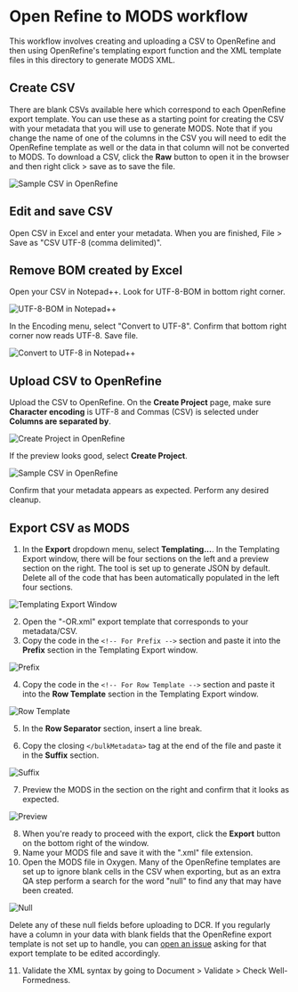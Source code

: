 # Open Refine to MODS workflow
This workflow involves creating and uploading a CSV to OpenRefine and then using OpenRefine's templating export function and the XML template files in this directory to generate MODS XML.
## Create CSV
There are blank CSVs available here which correspond to each OpenRefine export template. You can use these as a starting point for creating the CSV with your metadata that you will use to generate MODS. Note that if you change the name of one of the columns in the CSV you will need to edit the OpenRefine template as well or the data in that column will not be converted to MODS. To download a CSV, click the **Raw** button to open it in the browser and then right click > save as to save the file. 

![Sample CSV in OpenRefine](screenshots/blankCSV.PNG)

## Edit and save CSV
Open CSV in Excel and enter your metadata. When you are finished, File > Save as "CSV UTF-8 (comma delimited)".

## Remove BOM created by Excel
Open your CSV in Notepad++. Look for UTF-8-BOM in bottom right corner.

![UTF-8-BOM in Notepad++](screenshots/nppBOM.PNG)

In the Encoding menu, select "Convert to UTF-8". Confirm that bottom right corner now reads UTF-8. Save file.

![Convert to UTF-8 in Notepad++](screenshots/npp-removeBOM.PNG)

## Upload CSV to OpenRefine
Upload the CSV to OpenRefine. On the **Create Project** page, make sure **Character encoding** is UTF-8 and Commas (CSV) is selected under **Columns are separated by**.

![Create Project in OpenRefine](screenshots/parse-data-as.PNG)

If the preview looks good, select **Create Project**.

![Sample CSV in OpenRefine](screenshots/OR-CSV-upload.PNG)

Confirm that your metadata appears as expected. Perform any desired cleanup.
## Export CSV as MODS
1. In the **Export** dropdown menu, select **Templating...**. In the Templating Export window, there will be four sections on the left and a preview section on the right. The tool is set up to generate JSON by default. Delete all of the code that has been automatically populated in the left four sections.

![Templating Export Window](screenshots/Templating-Export.png)

2. Open the "-OR.xml" export template that corresponds to your metadata/CSV.
3. Copy the code in the `<!-- For Prefix -->` section and paste it into the **Prefix** section in the Templating Export window.

![Prefix](screenshots/Prefix.PNG)

4. Copy the code in the `<!-- For Row Template -->` section and paste it into the **Row Template** section in the Templating Export window.

![Row Template](screenshots/Row-Template.png)

5. In the **Row Separator** section, insert a line break.

6. Copy the closing `</bulkMetadata>` tag at the end of the file and paste it in the **Suffix** section.

![Suffix](screenshots/Suffix.PNG)

7. Preview the MODS in the section on the right and confirm that it looks as expected.

![Preview](screenshots/Preview.PNG)

8. When you're ready to proceed with the export, click the **Export** button on the bottom right of the window.
9. Name your MODS file and save it with the ".xml" file extension.
10. Open the MODS file in Oxygen. Many of the OpenRefine templates are set up to ignore blank cells in the CSV when exporting, but as an extra QA step perform a search for the word "null" to find any that may have been created.

![Null](screenshots/null.PNG)

Delete any of these null fields before uploading to DCR. If you regularly have a column in your data with blank fields that the OpenRefine export template is not set up to handle, you can [open an issue](https://github.com/UNC-Libraries/Metadata-Miscellany/issues) asking for that export template to be edited accordingly.

11. Validate the XML syntax by going to Document > Validate > Check Well-Formedness.

